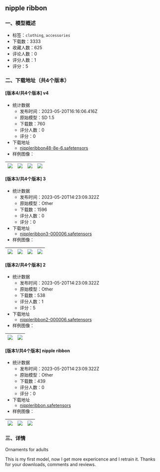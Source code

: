 ## nipple ribbon
### 一、模型概述

- 标签：`clothing`, `accessories`
- 下载数：3333
- 收藏人数：625
- 评论人数：0
- 评分人数：1
- 评分：5

### 二、下载地址（共4个版本）

#### [版本4/共4个版本] v4

- 统计数据
  - 发布时间：2023-05-20T16:16:06.416Z
  - 原始模型：SD 1.5
  - 下载数：760
  - 评分人数：0
  - 评分：0
- 下载地址
  - [nippleribbon48-8e-6.safetensors](https://civitai.com/api/download/models/75936)
- 样例图像：

| <img src="https://image.civitai.com/xG1nkqKTMzGDvpLrqFT7WA/0a28358c-044d-4032-a8b9-0e90ddd8d246/width=450/850078.jpeg" /> | <img src="https://image.civitai.com/xG1nkqKTMzGDvpLrqFT7WA/667cc8a6-a884-4a62-a96e-2d7c1ada4014/width=450/850080.jpeg" /> | <img src="https://image.civitai.com/xG1nkqKTMzGDvpLrqFT7WA/de23caf3-57ee-45e4-b37d-93e3276b38fa/width=450/850081.jpeg" /> | <img src="https://image.civitai.com/xG1nkqKTMzGDvpLrqFT7WA/5bcca756-b94a-4277-8df1-aecd77df6761/width=450/850082.jpeg" /> |
| ---- | ---- | ---- | ---- |

#### [版本3/共4个版本] 3

- 统计数据
  - 发布时间：2023-05-20T14:23:09.322Z
  - 原始模型：Other
  - 下载数：1596
  - 评分人数：0
  - 评分：0
- 下载地址
  - [nippleribbon3-000006.safetensors](https://civitai.com/api/download/models/21834)
- 样例图像：

| <img src="https://image.civitai.com/xG1nkqKTMzGDvpLrqFT7WA/f7f18cb1-52c0-4a02-c657-afad3b5ee300/width=450/233104.jpeg" /> | <img src="https://image.civitai.com/xG1nkqKTMzGDvpLrqFT7WA/5eebd618-142b-4eb2-3849-9b5f4b99b000/width=450/233103.jpeg" /> | <img src="https://image.civitai.com/xG1nkqKTMzGDvpLrqFT7WA/3526d18b-017e-4e24-e66a-08374d1d8e00/width=450/233102.jpeg" /> | <img src="https://image.civitai.com/xG1nkqKTMzGDvpLrqFT7WA/9ceaa7bf-58b7-4d66-1f24-02f083635500/width=450/233101.jpeg" /> |
| ---- | ---- | ---- | ---- |

#### [版本2/共4个版本] 2

- 统计数据
  - 发布时间：2023-05-20T14:23:09.322Z
  - 原始模型：Other
  - 下载数：538
  - 评分人数：1
  - 评分：5
- 下载地址
  - [nippleribbon2-000006.safetensors](https://civitai.com/api/download/models/21463)
- 样例图像：

| <img src="https://image.civitai.com/xG1nkqKTMzGDvpLrqFT7WA/426d9904-3c16-4f86-49ea-75ca8cca1700/width=450/227989.jpeg" /> | <img src="https://image.civitai.com/xG1nkqKTMzGDvpLrqFT7WA/8777a064-08a8-4705-c649-6c35d617e300/width=450/227988.jpeg" /> |
| ---- | ---- |

#### [版本1/共4个版本] nipple ribbon

- 统计数据
  - 发布时间：2023-05-20T14:23:09.322Z
  - 原始模型：Other
  - 下载数：439
  - 评分人数：0
  - 评分：0
- 下载地址
  - [nippleribbon.safetensors](https://civitai.com/api/download/models/21099)
- 样例图像：

| <img src="https://image.civitai.com/xG1nkqKTMzGDvpLrqFT7WA/e0dfe123-c1c7-4bdb-4446-f29144b08d00/width=450/223354.jpeg" /> | <img src="https://image.civitai.com/xG1nkqKTMzGDvpLrqFT7WA/5a989f43-5928-41f9-c514-9d582e319e00/width=450/223356.jpeg" /> | <img src="https://image.civitai.com/xG1nkqKTMzGDvpLrqFT7WA/72e3e314-74d4-42be-9fe3-e6441097a300/width=450/223355.jpeg" /> |
| ---- | ---- | ---- |


### 三、详情
<p>Ornaments for adults</p><p></p><p>This is my first model, now I get more expericence and I retrain it. Thanks for your downloads, comments and reviews.</p>